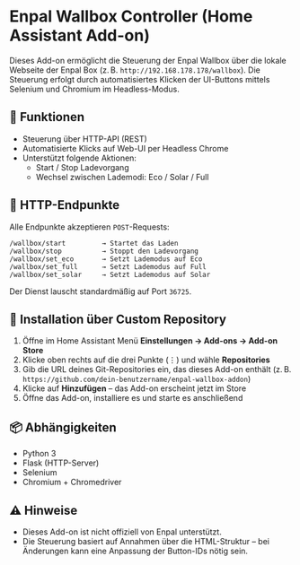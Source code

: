 # Enpal Wallbox Controller (Home Assistant Add-on)

Dieses Add-on ermöglicht die Steuerung der Enpal Wallbox über die lokale Webseite der Enpal Box (z. B. `http://192.168.178.178/wallbox`). Die Steuerung erfolgt durch automatisiertes Klicken der UI-Buttons mittels Selenium und Chromium im Headless-Modus.

## 🔧 Funktionen

- Steuerung über HTTP-API (REST)
- Automatisierte Klicks auf Web-UI per Headless Chrome
- Unterstützt folgende Aktionen:
  - Start / Stop Ladevorgang
  - Wechsel zwischen Lademodi: Eco / Solar / Full

## 🔌 HTTP-Endpunkte

Alle Endpunkte akzeptieren `POST`-Requests:

```
/wallbox/start         → Startet das Laden
/wallbox/stop          → Stoppt den Ladevorgang
/wallbox/set_eco       → Setzt Lademodus auf Eco
/wallbox/set_full      → Setzt Lademodus auf Full
/wallbox/set_solar     → Setzt Lademodus auf Solar
```

Der Dienst lauscht standardmäßig auf Port `36725`.

## 🚀 Installation über Custom Repository

1. Öffne im Home Assistant Menü **Einstellungen → Add-ons → Add-on Store**
2. Klicke oben rechts auf die drei Punkte (⋮) und wähle **Repositories**
3. Gib die URL deines Git-Repositories ein, das dieses Add-on enthält (z. B. `https://github.com/dein-benutzername/enpal-wallbox-addon`)
4. Klicke auf **Hinzufügen** – das Add-on erscheint jetzt im Store
5. Öffne das Add-on, installiere es und starte es anschließend

## 📦 Abhängigkeiten

- Python 3
- Flask (HTTP-Server)
- Selenium
- Chromium + Chromedriver

## ⚠️ Hinweise

- Dieses Add-on ist nicht offiziell von Enpal unterstützt.
- Die Steuerung basiert auf Annahmen über die HTML-Struktur – bei Änderungen kann eine Anpassung der Button-IDs nötig sein.
